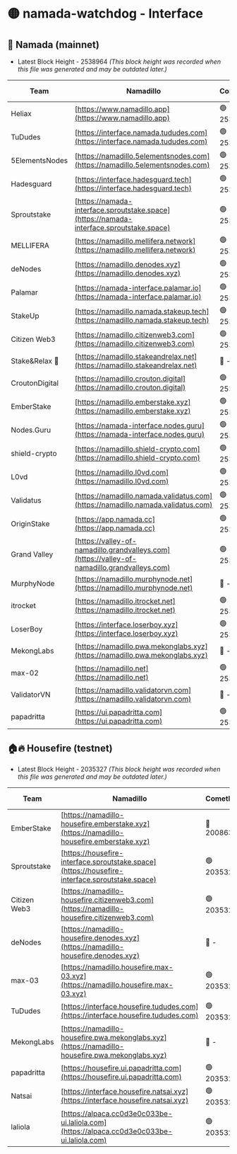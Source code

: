 # 🟡 namada-watchdog - Interface

## 🚀 Namada (mainnet)
- Latest Block Height - 2538964 *(This block height was recorded when this file was generated and may be outdated later.)*

| Team | Namadillo | CometBFT | Indexer | MASP Indexer |
|-|-|-|-|-|
| Heliax | [https://www.namadillo.app](https://www.namadillo.app) | 🟢 2538928 | 🟢 2538928 | 🟢 2538928 |
| TuDudes | [https://interface.namada.tududes.com](https://interface.namada.tududes.com) | 🟢 2538929 | 🟢 2538929 | 🟢 2538929 |
| 5ElementsNodes | [https://namadillo.5elementsnodes.com](https://namadillo.5elementsnodes.com) | 🟢 2538929 | 🟢 2538929 | 🟢 2538929 |
| Hadesguard | [https://interface.hadesguard.tech](https://interface.hadesguard.tech) | 🟢 2538930 | 🟢 2538930 | 🟢 2538929 |
| Sproutstake | [https://namada-interface.sproutstake.space](https://namada-interface.sproutstake.space) | 🟢 2538930 | 🔴 2513702 | 🔴 - |
| MELLIFERA | [https://namadillo.mellifera.network](https://namadillo.mellifera.network) | 🟢 2538933 | 🟢 2538932 | 🟢 2538933 |
| deNodes | [https://namadillo.denodes.xyz](https://namadillo.denodes.xyz) | 🟢 2538934 | 🟢 2538933 | 🟢 2538933 |
| Palamar | [https://namada-interface.palamar.io](https://namada-interface.palamar.io) | 🟢 2538934 | 🟢 2538934 | 🟢 2538934 |
| StakeUp | [https://namadillo.namada.stakeup.tech](https://namadillo.namada.stakeup.tech) | 🟢 2538935 | 🟢 2538935 | 🟢 2538935 |
| Citizen Web3 | [https://namadillo.citizenweb3.com](https://namadillo.citizenweb3.com) | 🟢 2538936 | 🟢 2538935 | 🟢 2538936 |
| Stake&Relax 🦥 | [https://namadillo.stakeandrelax.net](https://namadillo.stakeandrelax.net) | 🔴 - | 🔴 - | 🔴 - |
| CroutonDigital | [https://namadillo.crouton.digital](https://namadillo.crouton.digital) | 🟢 2538952 | 🟢 2538952 | 🟢 2538951 |
| EmberStake | [https://namadillo.emberstake.xyz](https://namadillo.emberstake.xyz) | 🟢 2538952 | 🟢 2538952 | 🟢 2538952 |
| Nodes.Guru | [https://namada-interface.nodes.guru](https://namada-interface.nodes.guru) | 🟢 2538952 | 🟢 2538952 | 🟢 2538952 |
| shield-crypto | [https://namadillo.shield-crypto.com](https://namadillo.shield-crypto.com) | 🟢 2538953 | 🟢 2538953 | 🟢 2538953 |
| L0vd | [https://namadillo.l0vd.com](https://namadillo.l0vd.com) | 🟢 2538954 | 🟢 2538954 | 🟢 2538954 |
| Validatus | [https://namadillo.namada.validatus.com](https://namadillo.namada.validatus.com) | 🟢 2538955 | 🟢 2538955 | 🟢 2538955 |
| OriginStake | [https://app.namada.cc](https://app.namada.cc) | 🟢 2538955 | 🟢 2538955 | 🟢 2538955 |
| Grand Valley | [https://valley-of-namadillo.grandvalleys.com](https://valley-of-namadillo.grandvalleys.com) | 🟢 2538955 | 🟢 2538955 | 🟢 2538955 |
| MurphyNode | [https://namadillo.murphynode.net](https://namadillo.murphynode.net) | 🔴 - | 🔴 - | 🔴 - |
| itrocket | [https://namadillo.itrocket.net](https://namadillo.itrocket.net) | 🟢 2538958 | 🟢 2538958 | 🟢 2538958 |
| LoserBoy | [https://interface.loserboy.xyz](https://interface.loserboy.xyz) | 🟢 2538959 | 🟢 2538958 | 🟢 2538958 |
| MekongLabs | [https://namadillo.pwa.mekonglabs.xyz](https://namadillo.pwa.mekonglabs.xyz) | 🔴 - | 🔴 - | 🔴 - |
| max-02 | [https://namadillo.net](https://namadillo.net) | 🟢 2538961 | 🟢 2538961 | 🟢 2538961 |
| ValidatorVN | [https://namadillo.validatorvn.com](https://namadillo.validatorvn.com) | 🔴 - | 🔴 - | 🔴 - |
| papadritta | [https://ui.papadritta.com](https://ui.papadritta.com) | 🟢 2538964 | 🟢 2538964 | 🔴 - |

## 🏠🔥 Housefire (testnet)
- Latest Block Height - 2035327 *(This block height was recorded when this file was generated and may be outdated later.)*

| Team | Namadillo | CometBFT | Indexer | MASP Indexer |
|-|-|-|-|-|
| EmberStake | [https://namadillo-housefire.emberstake.xyz](https://namadillo-housefire.emberstake.xyz) | 🔴 2008636 | 🔴 2008636 | 🔴 2008636 |
| Sproutstake | [https://housefire-interface.sproutstake.space](https://housefire-interface.sproutstake.space) | 🟢 2035321 | 🟢 2035321 | 🟢 2035322 |
| Citizen Web3 | [https://namadillo-housefire.citizenweb3.com](https://namadillo-housefire.citizenweb3.com) | 🟢 2035322 | 🟢 2035322 | 🟢 2035322 |
| deNodes | [https://namadillo-housefire.denodes.xyz](https://namadillo-housefire.denodes.xyz) | 🔴 - | 🔴 2024960 | 🔴 2024961 |
| max-03 | [https://namadillo.housefire.max-03.xyz](https://namadillo.housefire.max-03.xyz) | 🟢 2035324 | 🟢 2035324 | 🟢 2035324 |
| TuDudes | [https://interface.housefire.tududes.com](https://interface.housefire.tududes.com) | 🟢 2035324 | 🟢 2035324 | 🟢 2035324 |
| MekongLabs | [https://namadillo-housefire.pwa.mekonglabs.xyz](https://namadillo-housefire.pwa.mekonglabs.xyz) | 🔴 - | 🔴 - | 🔴 - |
| papadritta | [https://housefire.ui.papadritta.com](https://housefire.ui.papadritta.com) | 🟢 2035326 | 🟢 2035326 | 🟢 2035326 |
| Natsai | [https://interface.housefire.natsai.xyz](https://interface.housefire.natsai.xyz) | 🟢 2035327 | 🟢 2035327 | 🟢 2035327 |
| laliola | [https://alpaca.cc0d3e0c033be-ui.laliola.com](https://alpaca.cc0d3e0c033be-ui.laliola.com) | 🟢 2035327 | 🟢 2035327 | 🟢 2035327 |

